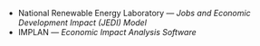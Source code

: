 - National Renewable Energy Laboratory — *Jobs and Economic Development Impact (JEDI) Model*
- IMPLAN — *Economic Impact Analysis Software*